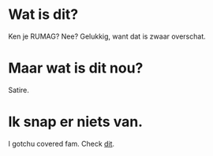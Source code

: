 # Wat is dit?

Ken je RUMAG? Nee? Gelukkig, want dat is zwaar overschat.

# Maar wat is dit nou?

Satire.

# Ik snap er niets van.

 I gotchu covered fam. Check [dit](https://www.youtube.com/watch?v=cepFDERqs8Y).
